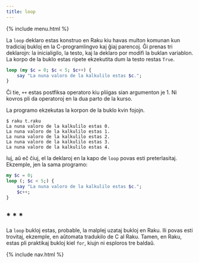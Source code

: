 ```yaml
---
title: loop
---
```


{% include menu.html %}

La `loop` deklaro estas konstruo en Raku kiu havas multon komunan kun tradiciaj bukloj en la C-programlingvo kaj ĝiaj parencoj. Ĝi prenas tri deklarojn: la inicialigilo, la testo, kaj la deklaro por modifi la buklan variablon. La korpo de la buklo estas ripete ekzekutita dum la testo restas `True`.

```raku
loop (my $c = 0; $c < 5; $c++) {
    say "La nuna valoro de la kalkulilo estas $c.";
}
```

Ĉi tie, `++` estas postfiksa operatoro kiu pliigas sian argumenton je 1. Ni kovros pli da operatoroj en la dua parto de la kurso.

La programo ekzekutas la korpon de la buklo kvin fojojn.

```console
$ raku t.raku
La nuna valoro de la kalkulilo estas 0.
La nuna valoro de la kalkulilo estas 1.
La nuna valoro de la kalkulilo estas 2.
La nuna valoro de la kalkulilo estas 3.
La nuna valoro de la kalkulilo estas 4.
```

Iuj, aŭ eĉ ĉiuj, el la deklaroj en la kapo de `loop` povas esti preterlasitaj. Ekzemple, jen la sama programo:

```raku
my $c = 0;
loop (; $c < 5;) {
    say "La nuna valoro de la kalkulilo estas $c.";
    $c++;
}
```

## * * *

La `loop` bukloj estas, probable, la malplej uzataj bukloj en Raku. Ili povas esti trovitaj, ekzemple, en aŭtomata tradukilo de C al Raku. Tamen, en Raku, estas pli praktikaj bukloj kiel `for`, kiujn ni esploros tre baldaŭ.

{% include nav.html %}